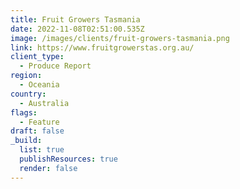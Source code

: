 ```yaml
---
title: Fruit Growers Tasmania
date: 2022-11-08T02:51:00.535Z
image: /images/clients/fruit-growers-tasmania.png
link: https://www.fruitgrowerstas.org.au/
client_type:
  - Produce Report
region:
  - Oceania
country:
  - Australia
flags:
  - Feature
draft: false
_build:
  list: true
  publishResources: true
  render: false
---
```

